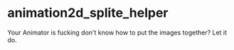 # animation2d_splite_helper
Your Animator is fucking don't know how to put the images together? Let it do.
